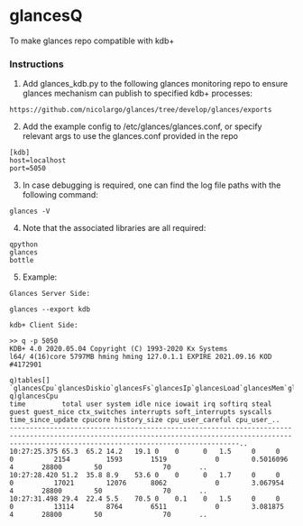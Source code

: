 # glancesQ
To make glances repo compatible with kdb+

### Instructions

1) Add glances_kdb.py to the following glances monitoring repo to ensure glances mechanism can publish to specified kdb+ processes:
```
https://github.com/nicolargo/glances/tree/develop/glances/exports
```

2) Add the example config to /etc/glances/glances.conf, or specify relevant args to use the glances.conf provided in the repo
```
[kdb]
host=localhost
port=5050
```

3) In case debugging is required, one can find the log file paths with the following command:
```
glances -V
```

4) Note that the associated libraries are all required:
```
qpython
glances
bottle
```

5) Example:
```
Glances Server Side:

glances --export kdb
```

```
kdb+ Client Side:

>> q -p 5050
KDB+ 4.0 2020.05.04 Copyright (C) 1993-2020 Kx Systems
l64/ 4(16)core 5797MB hming hming 127.0.1.1 EXPIRE 2021.09.16 KOD #4172901

q)tables[]
`glancesCpu`glancesDiskio`glancesFs`glancesIp`glancesLoad`glancesMem`glancesMemswap`glancesNetwork`glancesPercpu`glancesProcesscount`glancesSystem`glancesUptime
q)glancesCpu
time         total user system idle nice iowait irq softirq steal guest guest_nice ctx_switches interrupts soft_interrupts syscalls time_since_update cpucore history_size cpu_user_careful cpu_user_..
-----------------------------------------------------------------------------------------------------------------------------------------------------------------------------------------------------..
10:27:25.375 65.3  65.2 14.2   19.1 0    0      0   1.5     0     0     0          2154         1593       1519            0        0.5016096         4       28800        50               70       ..
10:27:28.420 51.2  35.8 8.9    53.6 0    0      0   1.7     0     0     0          17021        12076      8062            0        3.067954          4       28800        50               70       ..
10:27:31.498 29.4  22.4 5.5    70.5 0    0.1    0   1.5     0     0     0          13114        8764       6511            0        3.081875          4       28800        50               70       ..
```


